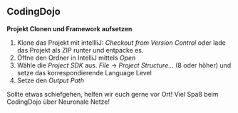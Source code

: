 ## CodingDojo
__Projekt Clonen und Framework aufsetzen__

1. Klone das Projekt mit intellliJ: *Checkout from Version Control* oder lade das Projekt als ZIP runter und entpacke es.
2. Öffne den Ordner in IntelliJ mittels _Open_
3. Wähle die _Project SDK_ aus. _File_ -> _Project Structure..._ (8 oder höher) und setze das korrespondierende Language Level
4. Setze den _Output Path_

Sollte etwas schiefgehen, helfen wir euch gerne vor Ort! Viel Spaß beim CodingDojo über Neuronale Netze!
